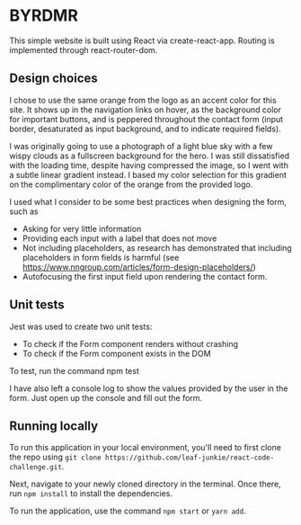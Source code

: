 # BYRDMR

This simple website is built using React via create-react-app. Routing is implemented through react-router-dom.

## Design choices
I chose to use the same orange from the logo as an accent color for this site. It shows up in the navigation links on hover, as the background color for important buttons, and is peppered throughout the contact form (input border, desaturated as input background, and to indicate required fields). 

I was originally going to use a photograph of a light blue sky with a few wispy clouds as a fullscreen background for the hero. I was still dissatisfied with the loading time, despite having compressed the image, so I went with a subtle linear gradient instead. I based my color selection for this gradient on the complimentary color of the orange from the provided logo.

I used what I consider to be some best practices when designing the form, such as 
- Asking for very little information
- Providing each input with a label that does not move
- Not including placeholders, as research has demonstrated that including placeholders in form fields is harmful (see https://www.nngroup.com/articles/form-design-placeholders/)
- Autofocusing the first input field upon rendering the contact form. 

## Unit tests
Jest was used to create two unit tests:
- To check if the Form component renders without crashing
- To check if the Form component exists in the DOM

To test, run the command npm test

I have also left a console log to show the values provided by the user in the form. Just open up the console and fill out the form.

## Running locally
To run this application in your local environment, you'll need to first clone the repo using `git clone https://github.com/leaf-junkie/react-code-challenge.git`.

Next, navigate to your newly cloned directory in the terminal. Once there, run `npm install` to install the dependencies.

To run the application, use the command `npm start` or `yarn add`.